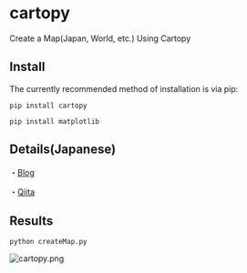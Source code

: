 # cartopy
Create a Map(Japan, World, etc.) Using Cartopy

## Install
The currently recommended method of installation is via pip:

```bash:bash
pip install cartopy
```

```bash:bash
pip install matplotlib
```


## Details(Japanese)
・[Blog](https://atchicken.com/japan-map/)

・[Qiita](https://qiita.com/atchicken/items/ea8267f014d136284712)



## Results
```bash:bash
python createMap.py
```

![cartopy.png](https://user-images.githubusercontent.com/93382642/139532922-de52676b-896e-4726-ad43-5dbdfb79c721.png)
